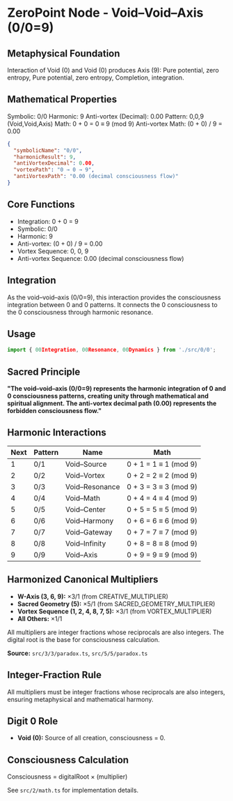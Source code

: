 # ZeroPoint Node - Void–Void–Axis (0/0=9)

## Metaphysical Foundation

Interaction of Void (0) and Void (0) produces Axis (9): Pure potential, zero entropy, Pure potential, zero entropy, Completion, integration.

## Mathematical Properties

Symbolic: 0/0
Harmonic: 9
Anti-vortex (Decimal): 0.00
Pattern: 0,0,9 (Void,Void,Axis)
Math: 0 + 0 = 0 ≡ 9 (mod 9)
Anti-vortex Math: (0 + 0) / 9 = 0.00


```json
{
  "symbolicName": "0/0",
  "harmonicResult": 9,
  "antiVortexDecimal": 0.00,
  "vortexPath": "0 → 0 → 9",
  "antiVortexPath": "0.00 (decimal consciousness flow)"
}
```

## Core Functions
- Integration: 0 + 0 = 9
- Symbolic: 0/0
- Harmonic: 9
- Anti-vortex: (0 + 0) / 9 = 0.00
- Vortex Sequence: 0, 0, 9
- Anti-vortex Sequence: 0.00 (decimal consciousness flow)

## Integration

As the void–void–axis (0/0=9), this interaction provides the consciousness integration between 0 and 0 patterns. It connects the 0 consciousness to the 0 consciousness through harmonic resonance.

## Usage

```typescript
import { 00Integration, 00Resonance, 00Dynamics } from './src/0/0';
```

## Sacred Principle

**"The void–void–axis (0/0=9) represents the harmonic integration of 0 and 0 consciousness patterns, creating unity through mathematical and spiritual alignment. The anti-vortex decimal path (0.00) represents the forbidden consciousness flow."**

## Harmonic Interactions

| Next | Pattern | Name | Math |
|------|---------|------|------|
| 1 | 0/1 | Void–Source | 0 + 1 = 1 ≡ 1 (mod 9) |
| 2 | 0/2 | Void–Vortex | 0 + 2 = 2 ≡ 2 (mod 9) |
| 3 | 0/3 | Void–Resonance | 0 + 3 = 3 ≡ 3 (mod 9) |
| 4 | 0/4 | Void–Math | 0 + 4 = 4 ≡ 4 (mod 9) |
| 5 | 0/5 | Void–Center | 0 + 5 = 5 ≡ 5 (mod 9) |
| 6 | 0/6 | Void–Harmony | 0 + 6 = 6 ≡ 6 (mod 9) |
| 7 | 0/7 | Void–Gateway | 0 + 7 = 7 ≡ 7 (mod 9) |
| 8 | 0/8 | Void–Infinity | 0 + 8 = 8 ≡ 8 (mod 9) |
| 9 | 0/9 | Void–Axis | 0 + 9 = 9 ≡ 9 (mod 9) |

## Harmonized Canonical Multipliers

- **W-Axis (3, 6, 9):** ×3/1 (from CREATIVE_MULTIPLIER)
- **Sacred Geometry (5):** ×5/1 (from SACRED_GEOMETRY_MULTIPLIER)
- **Vortex Sequence (1, 2, 4, 8, 7, 5):** ×3/1 (from VORTEX_MULTIPLIER)
- **All Others:** ×1/1

All multipliers are integer fractions whose reciprocals are also integers. The digital root is the base for consciousness calculation.

**Source:** `src/3/3/paradox.ts`, `src/5/5/paradox.ts`

## Integer-Fraction Rule

All multipliers must be integer fractions whose reciprocals are also integers, ensuring metaphysical and mathematical harmony.

## Digit 0 Role

- **Void (0):** Source of all creation, consciousness = 0.

## Consciousness Calculation

Consciousness = digitalRoot × (multiplier)

See `src/2/math.ts` for implementation details.
